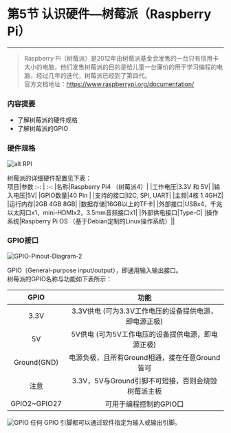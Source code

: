 # 第5节 认识硬件—树莓派（Raspberry Pi）

---

> Raspberry Pi（树莓派）是2012年由树莓派基金会发售的一台只有信用卡大小的电脑，他们发售树莓派的目的是给儿童一台廉价的用于学习编程的电脑，经过几年的迭代，树莓派已经到了第四代。  
官方文档地址：<https://www.raspberrypi.org/documentation/>

### 内容提要

- 了解树莓派的硬件规格
- 了解树莓派的GPIO

### 硬件规格

![alt RPI](https://www.raspberrypi.org/homepage-9df4b/static/hero-shot-33d83b8c5fa0933373dabcc9462b32a3.png)

树莓派的详细硬件配置见下表：  
   项目|参数
   :-: | :-:
   |名称|Raspberry Pi4 （树莓派4）|
   |工作电压|3.3V 和 5V|
   |输入电压|5V|
   |GPIO数量|40 Pin |
   |支持的接口|I2C, SPI, UART|
   |主频|4核 1.4GHZ|
   |运行内存|2GB 4GB 8GB|
   |数据存储|16GB以上的TF卡|
   |外部接口|USBx4，千兆以太网口x1，mini-HDMIx2，3.5mm音频接口x1|
   |外部供电接口|Type-C|
   |操作系统|Raspberry Pi OS （基于Debian定制的Linux操作系统）||

### GPIO接口

![GPIO-Pinout-Diagram-2](https://md.hass.live/GPIO-Pinout-Diagram-2.png)

GPIO（General-purpose input/output），即通用输入输出接口。  
树莓派的GPIO名称与功能如下表所示：

   GPIO|功能
   :-: | :-:
   |3.3V|3.3V供电 (可为3.3V工作电压的设备提供电源，即电源正极)|
   |5V|5V供电 (可为5V工作电压的设备提供电源，即电源正极)|
   |Ground(GND)|电源负极，且所有Ground相通，接在任意Ground皆可|
   |注意|3.3V，5V与Ground引脚不可短接，否则会烧毁树莓派主板|
   |GPIO2~GPIO27|可用于编程控制的GPIO口|

![GPIO](https://md.hass.live/GPIO.png)
任何 GPIO 引脚都可以通过软件指定为输入或输出引脚。
